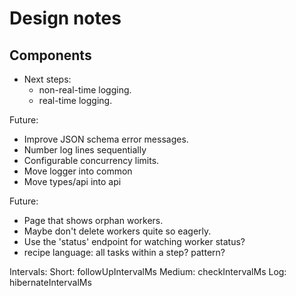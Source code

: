 # Design notes

## Components

* Next steps:
  * non-real-time logging.
  * real-time logging.

Future:
* Improve JSON schema error messages.
* Number log lines sequentially
* Configurable concurrency limits.
* Move logger into common
* Move types/api into api

Future:
* Page that shows orphan workers.
* Maybe don't delete workers quite so eagerly.
* Use the 'status' endpoint for watching worker status?
* recipe language: all tasks within a step? pattern?

Intervals:
Short: followUpIntervalMs
Medium: checkIntervalMs
Log: hibernateIntervalMs
